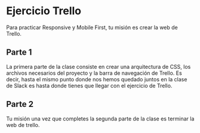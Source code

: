 # Ejercicio Trello

Para practicar Responsive y Mobile First, tu misión es crear la web de Trello.

## Parte 1

La primera parte de la clase consiste en crear una arquitectura de CSS, los archivos necesarios del proyecto y la barra de navegación de Trello. Es decir, hasta el mismo punto donde nos hemos quedado juntos en la clase de Slack es hasta donde tienes que llegar con el ejercicio de Trello.

## Parte 2

Tu misión una vez que completes la segunda parte de la clase es terminar la web de trello.